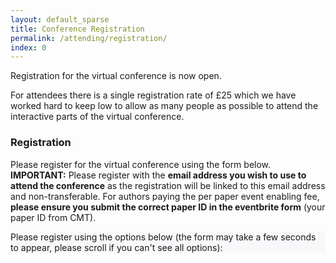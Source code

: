 ```yaml
---
layout: default_sparse
title: Conference Registration
permalink: /attending/registration/
index: 0
---
```


Registration for the virtual conference is now open. 
<!--There are two options for registration: for accepted papers, there is a conference an event enabling registration fee of £85 to cover the server hosting for the videos and interactive content and fixed costs that we have tried to keep as low as possible to allow BMVC to go ahead. We require one of these fees to be paid <strong>per paper</strong> but it also includes a single registration for one of the authors. 
-->
For  attendees there is a single registration rate of £25 which we have worked hard to keep low to allow as many people as possible to attend the interactive parts of the virtual conference.

<!--
### Bursaries

We have 20 free bursary places available for students who would otherwise be unable to meet the costs of attending the virtual conference. If you would like to apply for a bursary please fill in the form [here](https://forms.gle/zhmYCWfRPckEFx2e8) which will also ask for proof of your student status. Unfortunately, we cannot accept a bursary registration in place of the per paper event enabling fee.
-->

### Registration

Please register for the virtual conference using the form below. <strong>IMPORTANT:</strong> Please register with the <strong>email address you wish to use to attend the conference</strong> as the registration will be linked to this email address and non-transferable. For authors paying the per paper event enabling fee, <strong>please ensure you submit the correct paper ID in the eventbrite form</strong> (your paper ID from CMT).


<div class="container-fluid pb-3">
    <div class="card p-1" style="background: #F8F7FA">
        <div class="card-body mx-auto">
          Please register using the options below (the form may take a few seconds to appear, please scroll if you can't see all options):
        </div>
        <div id="eventbrite-widget-container-117309316323">
        </div>
    </div>
</div>

<script src="https://www.eventbrite.co.uk/static/widgets/eb_widgets.js"></script>

<script type="text/javascript">
    var exampleCallback = function() {
        console.log('Order complete!');
    };

    function getWidth() {
      if (self.innerWidth) {
        return self.innerWidth;
      }

      if (document.documentElement && document.documentElement.clientWidth) {
        return document.documentElement.clientWidth;
      }

      if (document.body) {
        return document.body.clientWidth;
      }
    }

    var height_to_use = 600;

    if (getWidth() < 1000) {
        height_to_use = 650;
    }

    if (getWidth() < 800) {
        height_to_use = 700;
    }

    if (getWidth() < 550) {
        height_to_use = 710;
    }

    window.EBWidgets.createWidget({
        // Required
        widgetType: 'checkout',
        eventId: '117309316323',
        iframeContainerId: 'eventbrite-widget-container-117309316323',

        // Optional
        iframeContainerHeight: height_to_use,  // Widget height in pixels. Defaults to a minimum of 425px if not provided
        onOrderComplete: exampleCallback  // Method called when an order has successfully completed
    });
</script> 
